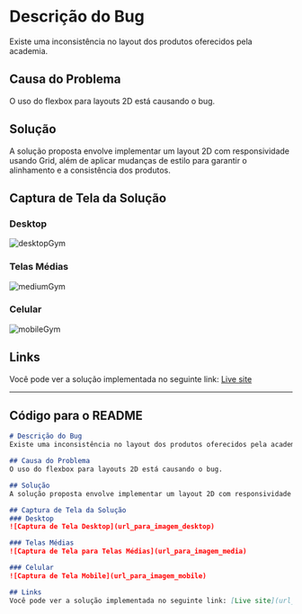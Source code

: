 # Descrição do Bug
Existe uma inconsistência no layout dos produtos oferecidos pela academia.

## Causa do Problema
O uso do flexbox para layouts 2D está causando o bug.

## Solução
A solução proposta envolve implementar um layout 2D com responsividade usando Grid, além de aplicar mudanças de estilo para garantir o alinhamento e a consistência dos produtos.

## Captura de Tela da Solução
### Desktop
![desktopGym](https://github.com/Gabrieluser430/pr-example/assets/107634249/585cdcbc-8fca-46aa-999d-9d84f4503780)

### Telas Médias
![mediumGym](https://github.com/Gabrieluser430/pr-example/assets/107634249/a8e17f4f-037d-4856-b8f3-1af748b2cef7)

### Celular
![mobileGym](https://github.com/Gabrieluser430/pr-example/assets/107634249/cae77b2c-6aca-41ef-a13b-f21dd93f5bd8)

## Links
Você pode ver a solução implementada no seguinte link: [Live site](https://academia-x1-solution.vercel.app/products.html)


---
## Código para o README

```markdown
# Descrição do Bug
Existe uma inconsistência no layout dos produtos oferecidos pela academia.

## Causa do Problema
O uso do flexbox para layouts 2D está causando o bug.

## Solução
A solução proposta envolve implementar um layout 2D com responsividade usando Grid, além de aplicar mudanças de estilo para garantir o alinhamento e a consistência dos produtos.

## Captura de Tela da Solução
### Desktop
![Captura de Tela Desktop](url_para_imagem_desktop)

### Telas Médias
![Captura de Tela para Telas Médias](url_para_imagem_media)

### Celular
![Captura de Tela Mobile](url_para_imagem_mobile)

## Links
Você pode ver a solução implementada no seguinte link: [Live site](url_do_site)
